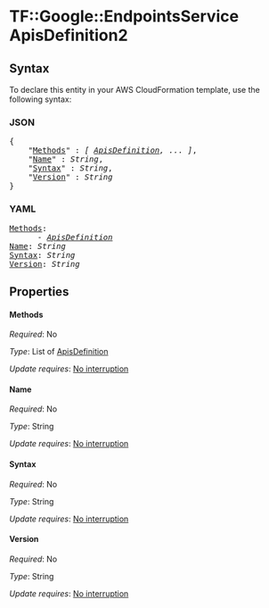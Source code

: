 # TF::Google::EndpointsService ApisDefinition2

## Syntax

To declare this entity in your AWS CloudFormation template, use the following syntax:

### JSON

<pre>
{
    "<a href="#methods" title="Methods">Methods</a>" : <i>[ <a href="apisdefinition.md">ApisDefinition</a>, ... ]</i>,
    "<a href="#name" title="Name">Name</a>" : <i>String</i>,
    "<a href="#syntax" title="Syntax">Syntax</a>" : <i>String</i>,
    "<a href="#version" title="Version">Version</a>" : <i>String</i>
}
</pre>

### YAML

<pre>
<a href="#methods" title="Methods">Methods</a>: <i>
      - <a href="apisdefinition.md">ApisDefinition</a></i>
<a href="#name" title="Name">Name</a>: <i>String</i>
<a href="#syntax" title="Syntax">Syntax</a>: <i>String</i>
<a href="#version" title="Version">Version</a>: <i>String</i>
</pre>

## Properties

#### Methods

_Required_: No

_Type_: List of <a href="apisdefinition.md">ApisDefinition</a>

_Update requires_: [No interruption](https://docs.aws.amazon.com/AWSCloudFormation/latest/UserGuide/using-cfn-updating-stacks-update-behaviors.html#update-no-interrupt)

#### Name

_Required_: No

_Type_: String

_Update requires_: [No interruption](https://docs.aws.amazon.com/AWSCloudFormation/latest/UserGuide/using-cfn-updating-stacks-update-behaviors.html#update-no-interrupt)

#### Syntax

_Required_: No

_Type_: String

_Update requires_: [No interruption](https://docs.aws.amazon.com/AWSCloudFormation/latest/UserGuide/using-cfn-updating-stacks-update-behaviors.html#update-no-interrupt)

#### Version

_Required_: No

_Type_: String

_Update requires_: [No interruption](https://docs.aws.amazon.com/AWSCloudFormation/latest/UserGuide/using-cfn-updating-stacks-update-behaviors.html#update-no-interrupt)

